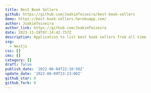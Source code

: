 ```yaml
---
title: Best Book Sellers
github: https://github.com/JoakimTeixeira/best-book-sellers
demo: https://best-book-sellers.herokuapp.com/
author: JoakimTeixeira
author_link: https://github.com/JoakimTeixeira
date: 2023-11-28T07:14:42.757Z
description: Application to list best book sellers from all time
ssg:
  - Nextjs
css: []
cms: []
category: []
draft: false
publish_date: '2022-06-04T22:10:50Z'
update_date: '2022-06-09T23:23:00Z'
github_star: 0
github_fork: 0
---
```

